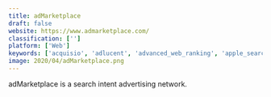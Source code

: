 ```yaml
---
title: adMarketplace
draft: false 
website: https://www.admarketplace.com/
classification: ['']
platform: ['Web']
keywords: ['acquisio', 'adlucent', 'advanced_web_ranking', 'apple_search_ads', 'balihoo', 'conductor', 'crealytics_camato', 'google_ads', 'kenshoo', 'kukui', 'lxrguide', 'microsoft_advertising', 'podium_advertising', 'quanticmind', 'rio_seo', 'searchforce', 'webtexttool', 'wizadz', 'wordstream', 'yandex.direct', 'cclearly']
image: 2020/04/adMarketplace.png
---
```

adMarketplace is a search intent advertising network.